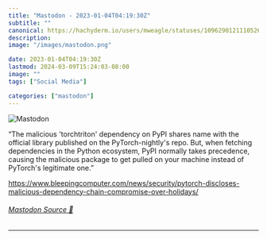 ```yaml
---
title: "Mastodon - 2023-01-04T04:19:30Z"
subtitle: ""
canonical: https://hachyderm.io/users/mweagle/statuses/109629012111052630
description:
image: "/images/mastodon.png"

date: 2023-01-04T04:19:30Z
lastmod: 2024-03-09T15:24:03-08:00
image: ""
tags: ["Social Media"]

categories: ["mastodon"]
---
```

![Mastodon](/images/mastodon.png)

<p>“The malicious &#39;torchtriton&#39; dependency on PyPI shares name with the official library published on the PyTorch-nightly&#39;s repo. But, when fetching dependencies in the Python ecosystem, PyPI normally takes precedence, causing the malicious package to get pulled on your machine instead of PyTorch&#39;s legitimate one.”</p><p><a href="https://www.bleepingcomputer.com/news/security/pytorch-discloses-malicious-dependency-chain-compromise-over-holidays/" target="_blank" rel="nofollow noopener noreferrer" translate="no"><span class="invisible">https://www.</span><span class="ellipsis">bleepingcomputer.com/news/secu</span><span class="invisible">rity/pytorch-discloses-malicious-dependency-chain-compromise-over-holidays/</span></a></p>


###### [Mastodon Source 🐘](https://hachyderm.io/@mweagle/109629012111052630)

___
